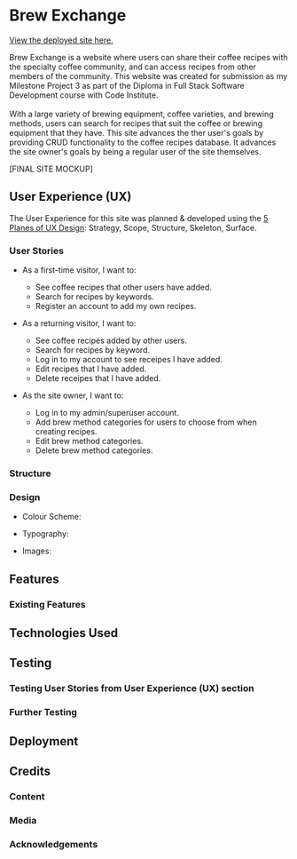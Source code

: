 # Brew Exchange

[View the deployed site here.](https://ms3-brew-exchange.herokuapp.com/)

Brew Exchange is a website where users can share their coffee recipes with the specialty coffee community, and can access recipes from other members of the community. This website was created for submission as my Milestone Project 3 as part of the Diploma in Full Stack Software Development course with Code Institute.<br><br>
With a large variety of brewing equipment, coffee varieties, and brewing methods, users can search for recipes that suit the coffee or brewing equipment that they have. This site advances the ther user's goals by providing CRUD functionality to the coffee recipes database. It advances the site owner's goals by being a regular user of the site themselves.

[FINAL SITE MOCKUP]
 
## User Experience (UX)

The User Experience for this site was planned & developed using the [5 Planes of UX Design](https://medium.com/designcentered/ux-design-5-planes-method-b1b1d6587c05): Strategy, Scope, Structure, Skeleton, Surface.

### User Stories

- As a first-time visitor, I want to:
    - See coffee recipes that other users have added.
    - Search for recipes by keywords.
    - Register an account to add my own recipes.

- As a returning visitor, I want to:
    - See coffee recipes added by other users.
    - Search for recipes by keyword.
    - Log in to my account to see receipes I have added.
    - Edit recipes that I have added.
    - Delete receipes that I have added.

- As the site owner, I want to:
    - Log in to my admin/superuser account.
    - Add brew method categories for users to choose from when creating recipes.
    - Edit brew method categories.
    - Delete brew method categories.

### Structure

### Design

- Colour Scheme:

- Typography:

- Images:

## Features

### Existing Features

## Technologies Used

## Testing

### Testing User Stories from User Experience (UX) section

### Further Testing

## Deployment

## Credits

### Content

### Media

### Acknowledgements

